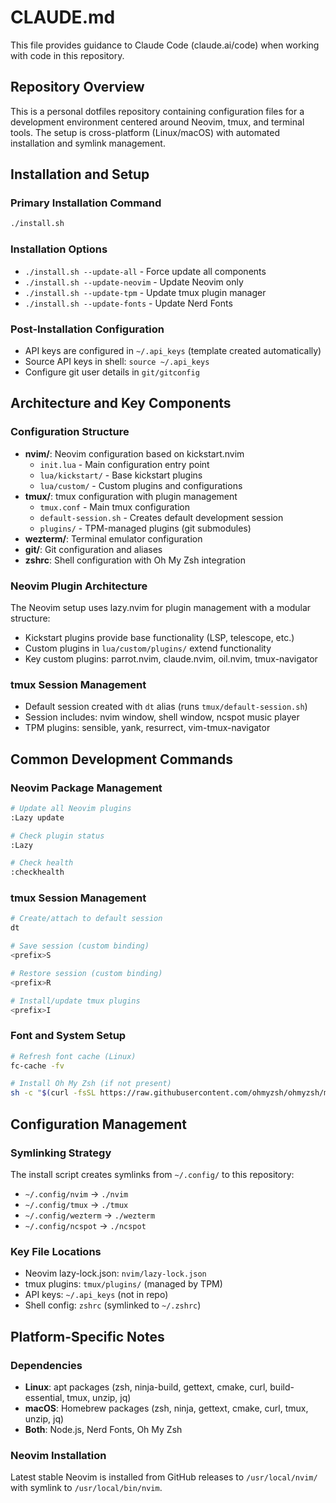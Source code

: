 # CLAUDE.md

This file provides guidance to Claude Code (claude.ai/code) when working with code in this repository.

## Repository Overview

This is a personal dotfiles repository containing configuration files for a development environment centered around Neovim, tmux, and terminal tools. The setup is cross-platform (Linux/macOS) with automated installation and symlink management.

## Installation and Setup

### Primary Installation Command
```bash
./install.sh
```

### Installation Options
- `./install.sh --update-all` - Force update all components
- `./install.sh --update-neovim` - Update Neovim only
- `./install.sh --update-tpm` - Update tmux plugin manager
- `./install.sh --update-fonts` - Update Nerd Fonts

### Post-Installation Configuration
- API keys are configured in `~/.api_keys` (template created automatically)
- Source API keys in shell: `source ~/.api_keys`
- Configure git user details in `git/gitconfig`

## Architecture and Key Components

### Configuration Structure
- **nvim/**: Neovim configuration based on kickstart.nvim
  - `init.lua` - Main configuration entry point
  - `lua/kickstart/` - Base kickstart plugins
  - `lua/custom/` - Custom plugins and configurations
- **tmux/**: tmux configuration with plugin management
  - `tmux.conf` - Main tmux configuration
  - `default-session.sh` - Creates default development session
  - `plugins/` - TPM-managed plugins (git submodules)
- **wezterm/**: Terminal emulator configuration
- **git/**: Git configuration and aliases
- **zshrc**: Shell configuration with Oh My Zsh integration

### Neovim Plugin Architecture
The Neovim setup uses lazy.nvim for plugin management with a modular structure:
- Kickstart plugins provide base functionality (LSP, telescope, etc.)
- Custom plugins in `lua/custom/plugins/` extend functionality
- Key custom plugins: parrot.nvim, claude.nvim, oil.nvim, tmux-navigator

### tmux Session Management
- Default session created with `dt` alias (runs `tmux/default-session.sh`)
- Session includes: nvim window, shell window, ncspot music player
- TPM plugins: sensible, yank, resurrect, vim-tmux-navigator

## Common Development Commands

### Neovim Package Management
```bash
# Update all Neovim plugins
:Lazy update

# Check plugin status
:Lazy

# Check health
:checkhealth
```

### tmux Session Management
```bash
# Create/attach to default session
dt

# Save session (custom binding)
<prefix>S

# Restore session (custom binding)  
<prefix>R

# Install/update tmux plugins
<prefix>I
```

### Font and System Setup
```bash
# Refresh font cache (Linux)
fc-cache -fv

# Install Oh My Zsh (if not present)
sh -c "$(curl -fsSL https://raw.githubusercontent.com/ohmyzsh/ohmyzsh/master/tools/install.sh)"
```

## Configuration Management

### Symlinking Strategy
The install script creates symlinks from `~/.config/` to this repository:
- `~/.config/nvim` → `./nvim`
- `~/.config/tmux` → `./tmux`  
- `~/.config/wezterm` → `./wezterm`
- `~/.config/ncspot` → `./ncspot`

### Key File Locations
- Neovim lazy-lock.json: `nvim/lazy-lock.json`
- tmux plugins: `tmux/plugins/` (managed by TPM)
- API keys: `~/.api_keys` (not in repo)
- Shell config: `zshrc` (symlinked to `~/.zshrc`)

## Platform-Specific Notes

### Dependencies
- **Linux**: apt packages (zsh, ninja-build, gettext, cmake, curl, build-essential, tmux, unzip, jq)
- **macOS**: Homebrew packages (zsh, ninja, gettext, cmake, curl, tmux, unzip, jq)
- **Both**: Node.js, Nerd Fonts, Oh My Zsh

### Neovim Installation
Latest stable Neovim is installed from GitHub releases to `/usr/local/nvim/` with symlink to `/usr/local/bin/nvim`.